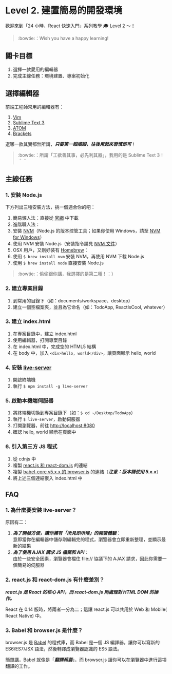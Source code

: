 # Level 2. 建置簡易的開發環境

歡迎來到「24 小時，React 快速入門」系列教學 :mortar_board: Level 2 ～！
> :bowtie:：Wish you have a happy learning!


## 關卡目標

1. 選擇一款愛用的編輯器
2. 完成主線任務：環境建置、專案初始化


## 選擇編輯器

前端工程師常用的編輯器有：

1. [Vim](http://www.vim.org/)
2. [Sublime Text 3](https://www.sublimetext.com/3)
3. [ATOM](https://atom.io/)
4. [Brackets](http://brackets.io/)

選哪一款其實都無所謂，***只要第一眼順眼，往後用起來習慣即可***！

> :bowtie:：所謂「工欲善其事，必先利其器」，我用的是 Sublime Text 3！＾＾


## 主線任務

### 1. 安裝 Node.js

下方列出三種安裝方法，挑一個適合你的吧：

1. 簡易懶人法：直接從 [官網](https://nodejs.org/) 中下載
2. 進階職人法：
  1. 安裝 [NVM](https://github.com/creationix/nvm)（Node.js 的版本控管工具；如果你使用 Windows，請至 [NVM for Windows](https://github.com/coreybutler/nvm-windows)）
  2. 使用 NVM 安裝 Node.js（安裝指令請見 [NVM 文件](https://github.com/creationix/nvm#usage)）
3. OSX 用戶，又剛好裝有 [Homebrew](http://brew.sh/)：
  1. 使用 `$ brew install nvm` 安裝 NVM，再使用 NVM 下載 Node.js
  2. 使用 `$ brew install node` 直接安裝 Node.js

> :bowtie:：偷偷跟你講，我選擇的是第二種！：）

### 2. 建立專案目錄

1. 到常用的目錄下（如：documents/workspace、desktop）
2. 建立一個空檔案夾，並且為它命名（如：TodoApp, ReactIsCool, whatever）

### 3. 建立 index.html

1. 在專案目錄中，建立 index.html
2. 使用編輯器，打開專案目錄
3. 在 index.html 中，完成空的 HTML5 結構
4. 在 body 中，加入 `<div>hello, world</div>`，讓頁面顯示 hello, world

### 4. 安裝 [live-server](https://github.com/tapio/live-server)

1. 開啟終端機
2. 執行 `$ npm install -g live-server`

### 5. 啟動本機端伺服器

1. 將終端機切換到專案目錄下（如：`$ cd ~/Desktop/TodoApp`）
2. 執行 `$ live-server`，啟動伺服器
3. 打開瀏覽器，前往 [http://localhost:8080](http://localhost:8080)
4. 確認 hello, world 顯示在頁面中

### 6. 引入第三方 JS 程式

1. 從 cdnjs 中
  1. 複製 [react.js 和 react-dom.js](https://cdnjs.com/libraries/react) 的連結
  2. 複製 [babel-core v5.x.x 的 browser.js](https://cdnjs.com/libraries/babel-core/5.8.34) 的連結（***注意：版本請使用 5.x.x***）
2. 將上述三個連結嵌入 index.html 中


## FAQ

### 1. 為什麼要安裝 live-server？

原因有二：

1. ***為了開發方便，讓你擁有「所見即所得」的開發體驗***：   
  意即當你在編輯器中儲存剛編輯完的程式，瀏覽器會立即重新整理，並顯示最新的結果
2. ***為了使用 AJAX 請求 JS 檔案和 API***：  
  由於一些安全因素，瀏覽器會檔住 file:// 協議下的 AJAX 請求，因此你需要一個簡易的伺服器

### 2. react.js 和 react-dom.js 有什麼差別？

***react.js 是 React 的核心 API，而 react-dom.js 則處理對 HTML DOM 的操作。***

React 在 0.14 版時，將兩者一分為二；這讓 react.js 可以共用於 Web 和 Mobile(
React Native) 中。

### 3. Babel 和 browser.js 是什麼？

browser.js 是 [Babel](https://babeljs.io) 的程式庫，而 Babel 是一個 JS 編譯器，讓你可以寫新的 ES6/ES7/JSX 語法，然後轉譯成瀏覽器認識的 ES5 語法。

簡單講，Babel 就像是「***翻譯蒟蒻***」，而 browser.js 讓你可以在瀏覽器中進行這項翻譯的工作。
